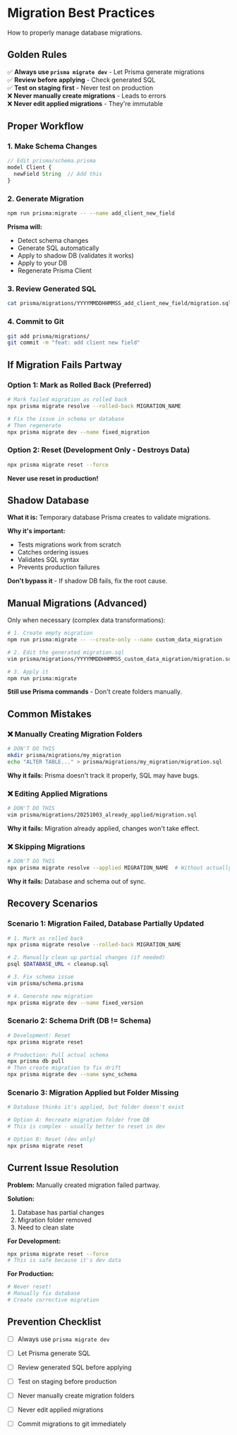 # Migration Best Practices

How to properly manage database migrations.

## Golden Rules

✅ **Always use `prisma migrate dev`** - Let Prisma generate migrations  
✅ **Review before applying** - Check generated SQL  
✅ **Test on staging first** - Never test on production  
❌ **Never manually create migrations** - Leads to errors  
❌ **Never edit applied migrations** - They're immutable  

## Proper Workflow

### 1. Make Schema Changes
```typescript
// Edit prisma/schema.prisma
model Client {
  newField String  // Add this
}
```

### 2. Generate Migration
```bash
npm run prisma:migrate -- --name add_client_new_field
```

**Prisma will:**
- Detect schema changes
- Generate SQL automatically
- Apply to shadow DB (validates it works)
- Apply to your DB
- Regenerate Prisma Client

### 3. Review Generated SQL
```bash
cat prisma/migrations/YYYYMMDDHHMMSS_add_client_new_field/migration.sql
```

### 4. Commit to Git
```bash
git add prisma/migrations/
git commit -m "feat: add client new field"
```

## If Migration Fails Partway

### Option 1: Mark as Rolled Back (Preferred)
```bash
# Mark failed migration as rolled back
npx prisma migrate resolve --rolled-back MIGRATION_NAME

# Fix the issue in schema or database
# Then regenerate
npx prisma migrate dev --name fixed_migration
```

### Option 2: Reset (Development Only - Destroys Data)
```bash
npx prisma migrate reset --force
```

**Never use reset in production!**

## Shadow Database

**What it is:** Temporary database Prisma creates to validate migrations.

**Why it's important:**
- Tests migrations work from scratch
- Catches ordering issues
- Validates SQL syntax
- Prevents production failures

**Don't bypass it** - If shadow DB fails, fix the root cause.

## Manual Migrations (Advanced)

Only when necessary (complex data transformations):

```bash
# 1. Create empty migration
npm run prisma:migrate -- --create-only --name custom_data_migration

# 2. Edit the generated migration.sql
vim prisma/migrations/YYYYMMDDHHMMSS_custom_data_migration/migration.sql

# 3. Apply it
npm run prisma:migrate
```

**Still use Prisma commands** - Don't create folders manually.

## Common Mistakes

### ❌ Manually Creating Migration Folders
```bash
# DON'T DO THIS
mkdir prisma/migrations/my_migration
echo "ALTER TABLE..." > prisma/migrations/my_migration/migration.sql
```

**Why it fails:** Prisma doesn't track it properly, SQL may have bugs.

### ❌ Editing Applied Migrations
```bash
# DON'T DO THIS
vim prisma/migrations/20251003_already_applied/migration.sql
```

**Why it fails:** Migration already applied, changes won't take effect.

### ❌ Skipping Migrations
```bash
# DON'T DO THIS
npx prisma migrate resolve --applied MIGRATION_NAME  # Without actually applying
```

**Why it fails:** Database and schema out of sync.

## Recovery Scenarios

### Scenario 1: Migration Failed, Database Partially Updated
```bash
# 1. Mark as rolled back
npx prisma migrate resolve --rolled-back MIGRATION_NAME

# 2. Manually clean up partial changes (if needed)
psql $DATABASE_URL < cleanup.sql

# 3. Fix schema issue
vim prisma/schema.prisma

# 4. Generate new migration
npx prisma migrate dev --name fixed_version
```

### Scenario 2: Schema Drift (DB != Schema)
```bash
# Development: Reset
npx prisma migrate reset

# Production: Pull actual schema
npx prisma db pull
# Then create migration to fix drift
npx prisma migrate dev --name sync_schema
```

### Scenario 3: Migration Applied but Folder Missing
```bash
# Database thinks it's applied, but folder doesn't exist

# Option A: Recreate migration folder from DB
# This is complex - usually better to reset in dev

# Option B: Reset (dev only)
npx prisma migrate reset
```

## Current Issue Resolution

**Problem:** Manually created migration failed partway.

**Solution:**
1. Database has partial changes
2. Migration folder removed
3. Need to clean slate

**For Development:**
```bash
npx prisma migrate reset --force
# This is safe because it's dev data
```

**For Production:**
```bash
# Never reset!
# Manually fix database
# Create corrective migration
```

## Prevention Checklist

- [ ] Always use `prisma migrate dev`
- [ ] Let Prisma generate SQL
- [ ] Review generated SQL before applying
- [ ] Test on staging before production
- [ ] Never manually create migration folders
- [ ] Never edit applied migrations
- [ ] Commit migrations to git immediately

